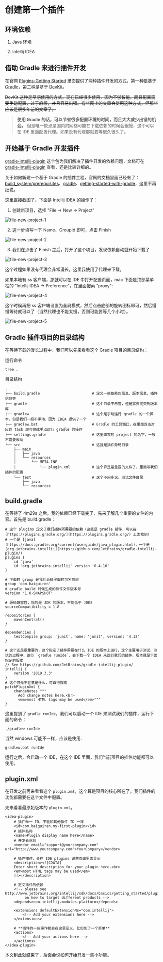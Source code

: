 # 创建第一个插件


## 环境依赖

1. Java 环境

2. Intellij IDEA


## 借助 Gradle 来进行插件开发

在官网 [Plugins-Getting Started](https://www.jetbrains.org/intellij/sdk/docs/basics/getting_started.html) 里面提供了两种插件开发的方式，第一种是基于 [Gradle](https://www.jetbrains.org/intellij/sdk/docs/tutorials/build_system.html)，第二种是基于 ~~[DevKit](https://www.jetbrains.org/intellij/sdk/docs/basics/getting_started/using_dev_kit.html)~~。

~~DevKit 这种是早期使用的方式，现在已经很少使用，因为不够智能，而且配置需要手动配置，过于麻烦，并且容易出错。有些网上的文章会使用这种方式，但那些应该是很多年前的文章了。~~

> **使用 Gradle 的话，可以节省很多配置环境的时间，而且大大减少出错的机会。** 但是唯一缺点是国内的网络可能在下载依赖的时候会很慢，这个可以在 IDE 里面配置代理。如果没有代理那就要等很久很久了。


## 开始基于 Gradle 开发插件

[gradle-intellij-plugin](https://github.com/JetBrains/gradle-intellij-plugin) 这个包为我们解决了插件开发的依赖问题，文档可在 [gradle-intellij-plugin](https://github.com/JetBrains/gradle-intellij-plugin) 查看，还是比较详细的。

关于如何新建一个基于 Gradle 的插件工程，官网的文档里面已经有了：[build_system/prerequisites](https://www.jetbrains.org/intellij/sdk/docs/tutorials/build_system/prerequisites.html)、[gradle](https://www.jetbrains.com/help/idea/gradle.html#)、[getting-started-with-gradle](https://www.jetbrains.com/help/idea/getting-started-with-gradle.html#)，这里不再细说。


这里直接截图了，下面是 Intellij IDEA 的操作了：

1. 创建新项目，选择 "File -> New -> Project"

![file-new-project-1](https://github.com/eleven26/intellij-plugin-notes/blob/master/images/new-gradle-project-1.png)


2. 这一步填写一下 Name、GroupId 即可，点击 Finish

![file-new-project-2](https://github.com/eleven26/intellij-plugin-notes/blob/master/images/new-gradle-project-2.png)


3. 我们在点击了 Finish 之后，打开了这个项目，发现依赖自动就开始下载了

![file-new-project-3](https://github.com/eleven26/intellij-plugin-notes/blob/master/images/new-gradle-project-3.png)

这个过程如果没有代理会非常漫长，这里我使用了代理来下载。

如果本地有 ss 客户端，那就可以在 IDE 中打开配置页面，mac 下面是顶部菜单栏的 "Intellij IDEA -> Preference"，在里面搜索 "proxy":

![file-new-project-4](https://github.com/eleven26/intellij-plugin-notes/blob/master/images/new-gradle-project-4.png)

这个时候再把 ss 客户端设置为全局模式，然后点击底部的旋转图标即可，然后慢慢等待就可以了（当然代理也不能太慢，否则可能要等几个小时）。

![file-new-project-5](https://github.com/eleven26/intellij-plugin-notes/blob/master/images/new-gradle-project-5.png)


## Gradle 插件项目的目录结构

在等待下载的漫长过程中，我们可以先来看看这个 Gradle 项目的目录结构：

运行命令

```
tree .
```

目录结构

```
.
├── build.gradle                        # 定义一些依赖的信息、版本信息、插件信息等
├── gradle                              # 这个目录不用管，但是需要提交到版本库
├── gradlew                             # 这个是手动运行 gradle 的一个脚本，但是我们一般不手动，因为 IDEA 提供了一个
├── gradlew.bat                         # Gradle 的工具窗口，在里面双击对应的 task 即可完成手动运行 gradle 的操作
├── settings.gradle                     # 这里面写的 project 的名字，一般不需要改动
└── src                                 # 这就是插件源码目录
    ├── main
    │   ├── java
    │   └── resources
    │       └── META-INF
    │           └── plugin.xml          # 这个算是最重要的文件了，里面写我们插件的配置
    └── test                            # 这个不用多说，测试文件目录
        ├── java
        └── resources
```

## build.gradle

在等待了 4m29s 之后，我的依赖已经下载完了，先来了解几个重要的文件的内容。首先是 build.gradle：

```
# 这个 plugins 定义了我们插件所需要的依赖（这些是 gradle 插件，可以在 [https://plugins.gradle.org/](https://plugins.gradle.org/) 上面找到）
# 一个是 [java](https://docs.gradle.org/current/userguide/java_plugin.html)，一个是 [org.jetbrains.intellij](https://github.com/JetBrains/gradle-intellij-plugin/)
plugins {
    id 'java'
    id 'org.jetbrains.intellij' version '0.4.16'
}

# 下面的 group 是我们源码里面的包名前缀
group 'com.baiguiren'
# gradle build 时候生成的插件文件版本号
version '1.0-SNAPSHOT'

# 源码兼容性，指的是 JDK 的版本，不能低于 JDK8
sourceCompatibility = 1.8

repositories {
    mavenCentral()
}

dependencies {
    testCompile group: 'junit', name: 'junit', version: '4.12'
}

# 这个还是很重要的，这个指定了插件需要在什么 IDE 的版本上运行，这个主要用于测试，测试的过程中，运行 `gradle runIde`，会下载一个 IDEA 来运行我们的插件，版本就是下面指定的版本
// See https://github.com/JetBrains/gradle-intellij-plugin/
intellij {
    version '2019.3.3'
}
# 这个可先不在意是什么，可自行探索
patchPluginXml {
    changeNotes """
      Add change notes here.<br>
      <em>most HTML tags may be used</em>"""
}
```

这里提到了 `gradle runIde`，我们可以启动一个 IDE 来测试我们的插件，运行下面的命令：

```
./gradlew runIde
```

当然 windows 可能不一样，应该是使用:

```
gradlew.bat runIde
```

运行之后，会启动一个 IDE，在这个 IDE 里面，我们当前项目的插件功能都可以使用。


## plugin.xml

在开发之前再来看看这个 `plugin.xml`，这个算是项目的核心所在了，我们插件的功能都需要在这个文件中配置。

先来看看最原始版本的 `plugin.xml`。

```
<idea-plugin>
    # 插件唯一 ID，不能和其他插件 ID 一样
    <id>com.baiguiren.my-first-plugin</id>
    # 插件名称
    <name>Plugin display name here</name>
    # 开发者信息
    <vendor email="support@yourcompany.com" url="http://www.yourcompany.com">YourCompany</vendor>

    # 插件描述，会在 IDE plugins 设置页面里面显示
    <description><![CDATA[
    Enter short description for your plugin here.<br>
    <em>most HTML tags may be used</em>
    ]]></description>

    # 定义插件的依赖
    <!-- please see http://www.jetbrains.org/intellij/sdk/docs/basics/getting_started/plugin_compatibility.html
         on how to target different products -->
    <depends>com.intellij.modules.platform</depends>

    <extensions defaultExtensionNs="com.intellij">
        <!-- Add your extensions here -->
    </extensions>

    # **插件的一些操作都会在这里定义，比如加了一个菜单**
    <actions>
        <!-- Add your actions here -->
    </actions>
</idea-plugin>
```


本文到此就结束了，后面会说如何开始开发一些小功能。
